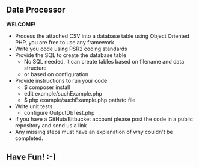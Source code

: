 ## Data Processor

**WELCOME!**

- Process the attached CSV into a database table using Object Oriented PHP, you are free to use any framework
- Write you code using PSR2 coding standards
- Provide the SQL to create the database table
    - No SQL needed, it can create tables based on filename and data structure
    - or based on configuration
- Provide instructions to run your code
    - $ composer install
    - edit example/suchExample.php
    - $ php example/suchExample.php path/to.file
- Write unit tests
    - configure OutputDbTest.php
- If you have a GitHub/Bitbucket account please post the code in a public repository and send us a link
- Any missing steps must have an explanation of why couldn't be completed.

## Have Fun! :-)